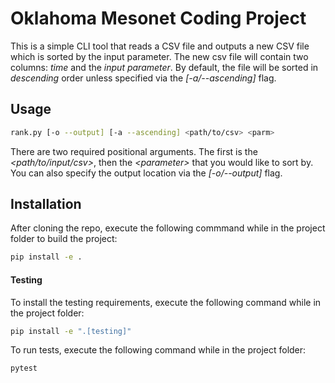 # Oklahoma Mesonet Coding Project

This is a simple CLI tool that reads a CSV file and outputs a new CSV file which is sorted by the input parameter. The new csv file will contain two columns: *time* and the *input parameter*. By default, the file will be sorted in *descending* order unless specified via the *\[-a/--ascending\]* flag.

## Usage
```bash
rank.py [-o --output] [-a --ascending] <path/to/csv> <parm>
```
There are two required positional arguments. The first is the *\<path/to/input/csv\>*, then the *\<parameter\>* that you would like to sort by. You can also specify the output location via the *\[-o/--output\]* flag.
## Installation
After cloning the repo, execute the following commmand while in the project folder to build the project:
```bash
pip install -e .
```
#### Testing
To install the testing requirements, execute the following command while in the project folder:
```bash
pip install -e ".[testing]"
```
To run tests, execute the following command while in the project folder:
```bash
pytest
```